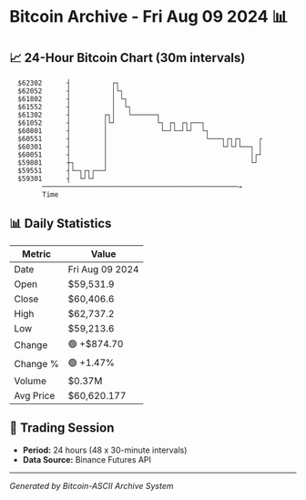 # Bitcoin Archive - Fri Aug 09 2024 📊

## 📈 24-Hour Bitcoin Chart (30m intervals)

```
  $62302      ┤          ┌┐                                    
  $62052      ┤          │└┐                                   
  $61802      ┤          │ └┐                                  
  $61552      ┤          │  └┐                                 
  $61302      ┤        ┌┐│   └──────┐                          
  $61052      ┤        │└┘          └┐ ┌┐ ┌┐┌──┐               
  $60801      ┤        │             └─┘└─┘└┘  └┐              
  $60551      ┤        │                        └───┐┌┐┌┐    ┌ 
  $60301      ┤        │                            └┘└┘└──┐ │ 
  $60051      ┤        │                                   │┌┘ 
  $59801      ┼┐       │                                   └┘  
  $59551      ┤└─┐┌┐┌──┘                                       
  $59301      ┤  └┘└┘                                          
        ────────────────────────────────────────────────→
        Time
```

## 📊 Daily Statistics

| Metric | Value |
|--------|-------|
| Date | Fri Aug 09 2024 |
| Open | $59,531.9 |
| Close | $60,406.6 |
| High | $62,737.2 |
| Low | $59,213.6 |
| Change | 🟢 +$874.70 |
| Change % | 🟢 +1.47% |
| Volume | $0.37M |
| Avg Price | $60,620.177 |

## 📅 Trading Session

- **Period:** 24 hours (48 x 30-minute intervals)
- **Data Source:** Binance Futures API

---
*Generated by Bitcoin-ASCII Archive System*
